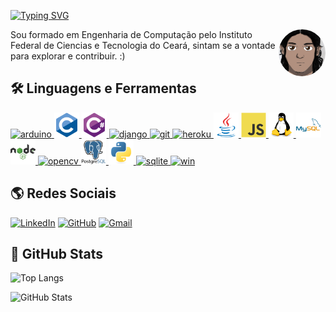 [![Typing SVG](https://readme-typing-svg.demolab.com?font=Fira+Code&weight=500&pause=1000&color=AE0C18&background=1A0501A7&center=true&vCenter=true&random=false&width=435&lines=Sejam+bem+vindos;Ol%C3%A1%2C+eu+me+chamo+Narcelio)]() 

<img align="right" alt="Narcelio-pic" height="75" style="border-radius:50px;" src="https://raw.githubusercontent.com/Narceliolima/Narceliolima/main/narcelio.jpg">

Sou formado em Engenharia de Computação pelo Instituto Federal de Ciencias e Tecnologia do Ceará, sintam se a vontade para explorar e contribuir. :)

## 🛠 Linguagens e Ferramentas

<p align="left"> 
<a href="https://www.arduino.cc/" target="_blank" rel="noreferrer"> <img src="https://cdn.worldvectorlogo.com/logos/arduino-1.svg" alt="arduino" width="40" height="40"/> </a> 
<a href="https://www.cprogramming.com/" target="_blank" rel="noreferrer"> <img src="https://raw.githubusercontent.com/devicons/devicon/master/icons/c/c-original.svg" alt="c" width="40" height="40"/> </a> 
<a href="https://www.w3schools.com/cs/" target="_blank" rel="noreferrer"> <img src="https://raw.githubusercontent.com/devicons/devicon/master/icons/csharp/csharp-original.svg" alt="csharp" width="40" height="40"/> </a> <a href="https://www.djangoproject.com/" target="_blank" rel="noreferrer"> <img src="https://cdn.worldvectorlogo.com/logos/django.svg" alt="django" width="40" height="40"/> </a> <a href="https://git-scm.com/" target="_blank" rel="noreferrer"> <img src="https://www.vectorlogo.zone/logos/git-scm/git-scm-icon.svg" alt="git" width="40" height="40"/> </a> <a href="https://heroku.com" target="_blank" rel="noreferrer"> <img src="https://www.vectorlogo.zone/logos/heroku/heroku-icon.svg" alt="heroku" width="40" height="40"/> </a> <a href="https://www.java.com" target="_blank" rel="noreferrer"> <img src="https://raw.githubusercontent.com/devicons/devicon/master/icons/java/java-original.svg" alt="java" width="40" height="40"/> </a> <a href="https://developer.mozilla.org/en-US/docs/Web/JavaScript" target="_blank" rel="noreferrer"> <img src="https://raw.githubusercontent.com/devicons/devicon/master/icons/javascript/javascript-original.svg" alt="javascript" width="40" height="40"/> </a> <a href="https://www.linux.org/" target="_blank" rel="noreferrer"> <img src="https://raw.githubusercontent.com/devicons/devicon/master/icons/linux/linux-original.svg" alt="linux" width="40" height="40"/> </a> <a href="https://www.mysql.com/" target="_blank" rel="noreferrer"> <img src="https://raw.githubusercontent.com/devicons/devicon/master/icons/mysql/mysql-original-wordmark.svg" alt="mysql" width="40" height="40"/> </a> <a href="https://nodejs.org" target="_blank" rel="noreferrer"> <img src="https://raw.githubusercontent.com/devicons/devicon/master/icons/nodejs/nodejs-original-wordmark.svg" alt="nodejs" width="40" height="40"/> </a> <a href="https://opencv.org/" target="_blank" rel="noreferrer"> <img src="https://www.vectorlogo.zone/logos/opencv/opencv-icon.svg" alt="opencv" width="40" height="40"/> </a> <a href="https://www.postgresql.org" target="_blank" rel="noreferrer"> <img src="https://raw.githubusercontent.com/devicons/devicon/master/icons/postgresql/postgresql-original-wordmark.svg" alt="postgresql" width="40" height="40"/> </a> <a href="https://www.python.org" target="_blank" rel="noreferrer"> <img src="https://raw.githubusercontent.com/devicons/devicon/master/icons/python/python-original.svg" alt="python" width="40" height="40"/> </a> <a href="https://www.sqlite.org/" target="_blank" rel="noreferrer"> <img src="https://www.vectorlogo.zone/logos/sqlite/sqlite-icon.svg" alt="sqlite" width="40" height="40"/> </a>
<a href="https://www.microsoft.com/pt-br/windows/?r=1" target="_blank" rel="noreferrer"> <img src="https://cdn.worldvectorlogo.com/logos/microsoft-windows-22.svg" alt="win" width="40" height="40"/> </a>

## 🌎 Redes Sociais
[![LinkedIn](https://img.shields.io/badge/LinkedIn-0077B5?style=for-the-badge&logo=linkedin&logoColor=white)](https://www.linkedin.com/in/narcelio-soares-lima/) [![GitHub](https://img.shields.io/badge/GitHub-100000?style=for-the-badge&logo=github&logoColor=white)](https://github.com/Narceliolima) [![Gmail](https://img.shields.io/badge/Gmail-333333?style=for-the-badge&logo=gmail&logoColor=red)](mailto:narcelio.slima@gmail.com)

## 🔎 GitHub Stats

![Top Langs](https://github-readme-stats.vercel.app/api/top-langs?username=narceliolima&show_icons=true&theme=dark&title_color=f7f7f7&text_color=21e4e0&bg_color=1118d4&locale=en&layout=compact)

![GitHub Stats](https://github-readme-stats.vercel.app/api?username=narceliolima&show_icons=true&theme=dark&title_color=ff0505&text_color=da8610")
